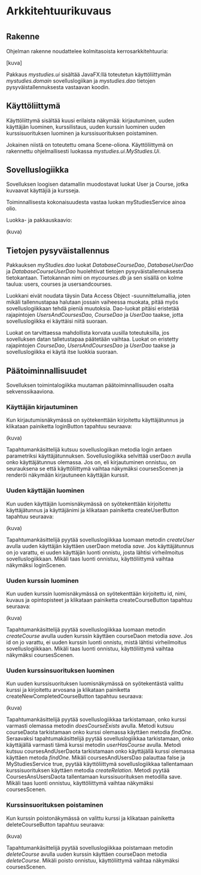 
# Arkkitehtuurikuvaus <h1>

## Rakenne

Ohjelman rakenne noudattelee kolmitasoista kerrosarkkitehtuuria:

[kuva]

Pakkaus _mystudies.ui_ sisältää JavaFX:llä toteutetun käyttöliittymän _mystudies.domain_ sovelluslogiikan ja _mystudies.dao_ tietojen pysyväistallennuksesta vastaavan koodin.

## Käyttöliittymä

Käyttöliittymä sisältää kuusi erilaista näkymää: kirjautuminen, uuden käyttäjän luominen, kurssilistaus, uuden kurssin luominen uuden kurssisuorituksen luominen ja kurssisuorituksen poistaminen.

Jokainen niistä on toteutettu omana Scene-oliona. Käyttöliittymä on rakennettu ohjelmallisesti luokassa _mystudies.ui.MyStudies.Ui_.

## Sovelluslogiikka

Sovelluksen loogisen datamallin muodostavat luokat User ja Course, jotka kuvaavat käyttäjiä ja kursseja.

Toiminnallisesta kokonaisuudesta vastaa luokan myStudiesService ainoa olio. 

Luokka- ja pakkauskaavio:

(kuva)

## Tietojen pysyväistallennus

Pakkauksen _myStudies.dao_ luokat _DatabaseCourseDao_, _DatabaseUserDao_ ja _DatabaseCourseUserDao_ huolehtivat tietojen pysyväistallennuksesta tietokantaan. Tietokannan nimi on _mycourses.db_ ja sen sisällä on kolme taulua: users, courses ja usersandcourses. 

Luokkani eivät noudata täysin Data Access Object -suunnittelumallia, joten mikäli tallennustapaa halutaan jossain vaiheessa muokata, pitää myös sovelluslogiikkaan tehdä pieniä muutoksia. Dao-luokat pitäisi eristetää rajapintojen _UsersAndCoursesDao_, _CourseDao_ ja _UserDao_ taakse, jotta sovelluslogiikka ei käyttäisi niitä suoraan. 

Luokat on tarvittaessa mahdollista korvata uusilla toteutuksilla, jos sovelluksen datan talletustapaa päätetään vaihtaa. Luokat on eristetty rajapintojen _CourseDao_, _UsersAndCoursesDao_ ja _UserDao_ taakse ja sovelluslogiikka ei käytä itse luokkia suoraan.

## Päätoiminnallisuudet

Sovelluksen toimintalogiikka muutaman päätoiminnallisuuden osalta sekvenssikaaviona.

### Käyttäjän kirjautuminen

Kun kirjautumisnäkymässä on syötekenttään kirjoitettu käyttäjätunnus ja klikataan painiketta loginButton tapahtuu seuraava:

(kuva)

Tapahtumankäsittelijä kutsuu sovelluslogiikan metodia login antaen parametriksi käyttäjätunnuksen. Sovelluslogiikka selvittää userDao:n avulla onko käyttäjätunnus olemassa. Jos on, eli kirjautuminen onnistuu, on seurauksena se että käyttöliittymä vaihtaa näkymäksi coursesScenen ja renderöi näkymään kirjautuneen käyttäjän kurssit.

### Uuden käyttäjän luominen

Kun uuden käyttäjän luomisnäkymässä on syötekenttään kirjoitettu käyttäjätunnus ja käyttäjänimi ja klikataan painiketta createUserButton tapahtuu seuraava:

(kuva)

Tapahtumankäsittelijä pyytää sovelluslogiikkaa luomaan metodin _createUser_ avulla uuden käyttäjän käyttäen userDaon metodia _save_. Jos käyttäjätunnus on jo varattu, ei uuden käyttäjän luonti onnistu, josta lähtisi virheilmoitus sovelluslogiikkaan. Mikäli taas luonti onnistuu, käyttöliittymä vaihtaa näkymäksi loginScenen.

### Uuden kurssin luominen

Kun uuden kurssin luomisnäkymässä on syötekenttään kirjoitettu id, nimi, kuvaus ja opintopisteet ja klikataan painiketta createCourseButton tapahtuu seuraava:

(kuva)

Tapahtumankäsittelijä pyytää sovelluslogiikkaa luomaan metodin _createCourse_ avulla uuden kurssin käyttäen courseDaon metodia _save_. Jos id on jo varattu, ei uuden kurssin luonti onnistu, mistä lähtisi virheilmoitus sovelluslogiikkaan. Mikäli taas luonti onnistuu, käyttöliittymä vaihtaa näkymäksi coursesScenen.

### Uuden kurssinsuorituksen luominen

Kun uuden kurssisuorituksen luomisnäkymässä on syötekentästä valittu kurssi ja kirjoitettu arvosana ja klikataan painiketta createNewCompletedCourseButton tapahtuu seuraava:

(kuva)

Tapahtumankäsittelijä pyytää sovelluslogiikkaa tarkistamaan, onko kurssi varmasti olemassa metodin _doesCourseExists_ avulla. Metodi kutsuu courseDaota tarkistamaan onko kurssi olemassa käyttäen metodia _findOne_. Seraavaksi tapahtumakäsittelijä pyytää sovelluslogiikkaa tarkistamaan, onko käyttäjällä varmasti tämä kurssi metodin _userHasCourse_ avulla.  Metodi kutsuu coursesAndUserDaota tarkistamaan onko käyttäjällä kurssi olemassa käyttäen metoda _findOne_. Mikäli coursesAndUsersDao palauttaa false ja MyStudiesService true, pyytää käyttöliittymä sovelluslogiikkaa tallentamaan kurssisuorituksen käyttäen metodia _createRelation_. Metodi pyytää CoursesAnsUsersDaota tallentamaan kurssisuorituksen metodilla save. Mikäli taas luonti onnistuu, käyttöliittymä vaihtaa näkymäksi coursesScenen.

### Kurssinsuorituksen poistaminen

Kun kurssin poistonäkymässä on valittu kurssi ja klikataan painiketta deleteCourseButton tapahtuu seuraava:

(kuva)

Tapahtumankäsittelijä pyytää sovelluslogiikkaa poistamaan metodin _deleteCourse_ avulla uuden kurssin käyttäen courseDaon metodia _deleteCourse_. Mikäli poisto onnistuu, käyttöliittymä vaihtaa näkymäksi coursesScenen.
